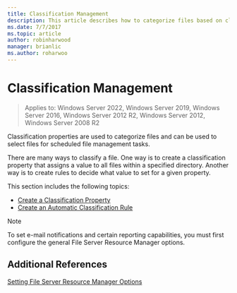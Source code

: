 ```yaml
---
title: Classification Management
description: This article describes how to categorize files based on classification properties
ms.date: 7/7/2017
ms.topic: article
author: robinharwood
manager: brianlic
ms.author: roharwoo
---
```


# Classification Management

>Applies to: Windows Server 2022, Windows Server 2019, Windows Server 2016, Windows Server 2012 R2, Windows Server 2012, Windows Server 2008 R2

Classification properties are used to categorize files and can be used to select files for scheduled file management tasks.

There are many ways to classify a file. One way is to create a classification property that assigns a value to all files within a specified directory. Another way is to create rules to decide what value to set for a given property.

This section includes the following topics:

-   [Create a Classification Property](create-classification-property.md)
-   [Create an Automatic Classification Rule](create-automatic-classification-rule.md)


> [!Note]
> To set e-mail notifications and certain reporting capabilities, you must first configure the general File Server Resource Manager options.


## Additional References

[Setting File Server Resource Manager Options](setting-file-server-resource-manager-options.md)
